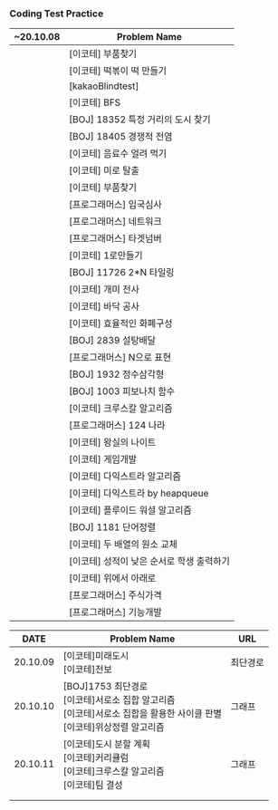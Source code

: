 ### Coding Test Practice



| ~20.10.08 | Problem Name                              |
| --------- | ----------------------------------------- |
|           | [이코테] 부품찾기                         |
|           | [이코테] 떡볶이 떡 만들기                 |
|           | [kakaoBlindtest]                          |
|           | [이코테] BFS                              |
|           | [BOJ] 18352 특정 거리의 도시 찾기         |
|           | [BOJ] 18405 경쟁적 전염                   |
|           | [이코테] 음료수 얼려 먹기                 |
|           | [이코테] 미로 탈출                        |
|           | [이코테] 부품찾기                         |
|           | [프로그래머스] 입국심사                   |
|           | [프로그래머스] 네트워크                   |
|           | [프로그래머스] 타겟넘버                   |
|           | [이코테] 1로만들기                        |
|           | [BOJ] 11726 2*N 타일링                    |
|           | [이코테] 개미 전사                        |
|           | [이코테] 바닥 공사                        |
|           | [이코테] 효율적인 화폐구성                |
|           | [BOJ] 2839 설탕배달                       |
|           | [프로그래머스] N으로 표현                 |
|           | [BOJ] 1932 정수삼각형                     |
|           | [BOJ] 1003 피보나치 함수                  |
|           | [이코테] 크루스칼 알고리즘                |
|           | [프로그래머스] 124 나라                   |
|           | [이코테] 왕실의 나이트                    |
|           | [이코테] 게임개발                         |
|           | [이코테] 다익스트라 알고리즘              |
|           | [이코테] 다익스트라 by heapqueue          |
|           | [이코테] 플루이드 워셜 알고리즘           |
|           | [BOJ] 1181 단어정렬                       |
|           | [이코테] 두 배열의 원소 교체              |
|           | [이코테] 성적이 낮은 순서로 학생 출력하기 |
|           | [이코테] 위에서 아래로                    |
|           | [프로그래머스] 주식가격                   |
|           | [프로그래머스] 기능개발                   |



| DATE     | Problem Name                                                 | URL      |
| -------- | ------------------------------------------------------------ | -------- |
| 20.10.09 | [이코테]미래도시  <br>[이코테]전보                           | 최단경로 |
| 20.10.10 | [BOJ]1753 최단경로<br>[이코테]서로소 집합 알고리즘<br>[이코테]서로소 집합을 활용한 사이클 판별<br>[이코테]위상정렬 알고리즘 | 그래프   |
| 20.10.11 | [이코테]도시 분할 계획<br/>[이코테]커리큘럼<br/>[이코테]크루스칼 알고리즘<br>[이코테]팀 결성 | 그래프   |
|          |                                                              |          |
|          |                                                              |          |

